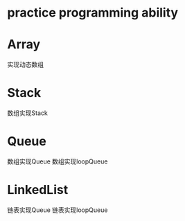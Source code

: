 # practice programming ability

# Array
实现动态数组
# Stack
数组实现Stack
# Queue
数组实现Queue
数组实现loopQueue

# LinkedList

链表实现Queue
链表实现loopQueue